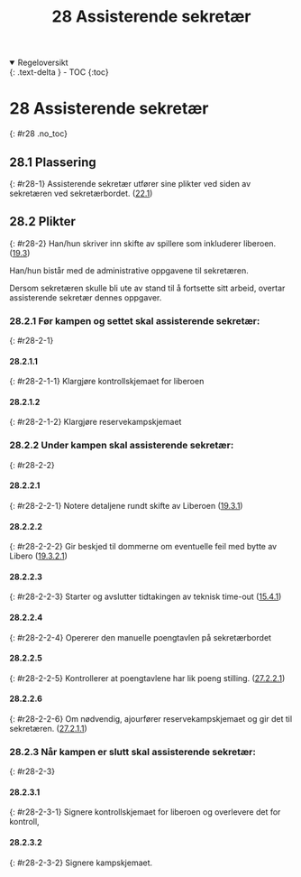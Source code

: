 ﻿---
title: 28 Assisterende sekretær
parent: Kapittel 8 - Dommerne
---
<details open markdown="block">
  <summary>
    Regeloversikt
  </summary>
  {: .text-delta }
- TOC
{:toc}
</details>

# 28 Assisterende sekretær
{: #r28 .no_toc}

## 28.1 Plassering
{: #r28-1}
Assisterende sekretær utfører sine plikter ved siden av sekretæren ved sekretærbordet.
([22.1](../para22/#r22-1))

## 28.2 Plikter
{: #r28-2}
Han/hun skriver inn skifte av spillere som inkluderer liberoen.
([19.3](../para19/#r19-3))

Han/hun bistår med de administrative oppgavene til sekretæren.

Dersom sekretæren skulle bli ute av stand til å fortsette sitt arbeid, overtar assisterende 
sekretær dennes oppgaver.

### 28.2.1 Før kampen og settet skal assisterende sekretær:
{: #r28-2-1}

#### 28.2.1.1
{: #r28-2-1-1}
Klargjøre kontrollskjemaet for liberoen

#### 28.2.1.2
{: #r28-2-1-2}
Klargjøre reservekampskjemaet

### 28.2.2 Under kampen skal assisterende sekretær:
{: #r28-2-2}

#### 28.2.2.1
{: #r28-2-2-1}
Notere detaljene rundt skifte av Liberoen
([19.3.1](../para19/#r19-3-1))

#### 28.2.2.2
{: #r28-2-2-2}
Gir beskjed til dommerne om eventuelle feil med bytte av Libero
([19.3.2.1](../para19/#r19-3-2-1))

#### 28.2.2.3
{: #r28-2-2-3}
Starter og avslutter tidtakingen av teknisk time-out
([15.4.1](../para15/#r15-4-1))

#### 28.2.2.4
{: #r28-2-2-4}
Opererer den manuelle poengtavlen på sekretærbordet

#### 28.2.2.5
{: #r28-2-2-5}
Kontrollerer at poengtavlene har lik poeng stilling. 
([27.2.2.1](../para27/#r27-2-2-1))

#### 28.2.2.6
{: #r28-2-2-6}
Om nødvendig, ajourfører reservekampskjemaet og gir det til sekretæren.
([27.2.1.1](../para27/#r27-2-1-1))

### 28.2.3 Når kampen er slutt skal assisterende sekretær:
{: #r28-2-3}

#### 28.2.3.1
{: #r28-2-3-1}
Signere kontrollskjemaet for liberoen og overlevere det for kontroll,

#### 28.2.3.2
{: #r28-2-3-2}
Signere kampskjemaet.

